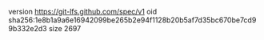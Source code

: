 version https://git-lfs.github.com/spec/v1
oid sha256:1e8b1a9a6e16942099be265b2e94f1128b20b5af7d35bc670be7cd99b332e2d3
size 2697
